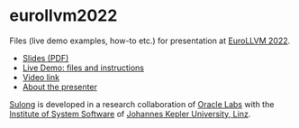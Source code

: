 # eurollvm2022
Files (live demo examples, how-to etc.) for presentation at [EuroLLVM 2022](https://llvm.org/devmtg/2022-05/).

* [Slides (PDF)](./Slides.pdf)
* [Live Demo: files and instructions](./liveDemo)
* [Video link](https://youtu.be/Z0imCJmfMAk)
* [About the presenter](https://ssw.jku.at/General/Staff/Pichler)

[Sulong](https://github.com/oracle/graal/tree/master/sulong) is developed in a research collaboration of [Oracle Labs](https://labs.oracle.com) with the [Institute of System Software](https://ssw.jku.at) of [Johannes Kepler University, Linz](https://jku.at). 
